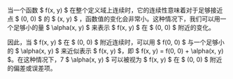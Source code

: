 

当一个函数 $ f(x, y) $ 在整个定义域上连续时，它的连续性意味着对于足够接近点 $ (0, 0) $ 的 $ (x, y) $ ，函数值的变化会非常小。这种情况下，我们可以用一个足够小的量 $ \alpha(x, y) $ 来表示 $ f(x, y) $ 在 $ (0, 0) $ 附近的变化。

因此，当 $ f(x, y) $ 在 $ (0, 0) $ 附近连续时，可以用 $ f(0, 0) $ 与一个足够小的 $ \alpha(x, y) $ 来近似表示 $ f(x, y) $，即 $ f(x, y) = f(0, 0) + \alpha(x, y) $。在这种情况下，7 $ \alpha(x, y) $ 可以被视为 $ f(x, y) $ 在 $ (0, 0) $ 附近的偏差或误差项。